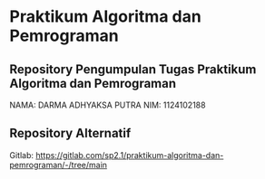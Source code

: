 # Praktikum Algoritma dan Pemrograman
## Repository Pengumpulan Tugas Praktikum Algoritma dan Pemrograman
NAMA: DARMA ADHYAKSA PUTRA
NIM: 1124102188

## Repository Alternatif
Gitlab: https://gitlab.com/sp2.1/praktikum-algoritma-dan-pemrograman/-/tree/main
